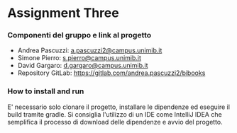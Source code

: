 # Assignment Three

### Componenti del gruppo e link al progetto
- Andrea Pascuzzi: a.pascuzzi2@campus.unimib.it
- Simone Pierro: s.pierro@campus.unimib.it
- David Gargaro: d.gargaro@campus.unimib.it
- Repository GitLab: https://gitlab.com/andrea.pascuzzi2/bibooks


### How to install and run
E' necessario solo clonare il progetto, installare le dipendenze ed eseguire il build tramite gradle.
Si consiglia l'utilizzo di un IDE come IntelliJ IDEA che semplifica il processo di download delle dipendenze e avvio del progetto.
